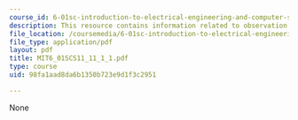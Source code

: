 ```yaml
---
course_id: 6-01sc-introduction-to-electrical-engineering-and-computer-science-i-spring-2011
description: This resource contains information related to observation models.
file_location: /coursemedia/6-01sc-introduction-to-electrical-engineering-and-computer-science-i-spring-2011/98fa1aad8da6b1350b723e9d1f3c2951_MIT6_01SCS11_11_1_1.pdf
file_type: application/pdf
layout: pdf
title: MIT6_01SCS11_11_1_1.pdf
type: course
uid: 98fa1aad8da6b1350b723e9d1f3c2951

---
```

None